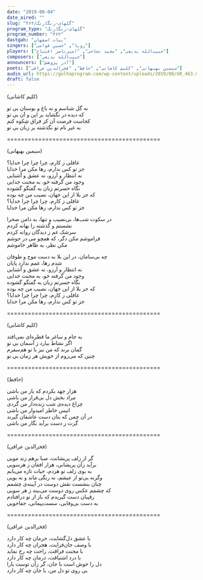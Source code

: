 ```yaml
---
date: "2019-08-04"
date_aired: ""
slug: "گلهای-رنگارنگ/۴۶۳"
program_type: "گلهای-رنگارنگ"
program_number: "۴۶۳"
dastgah: "بیات اصفهان"
singers: ["رویا", "حسین قوامی"]
players: ["حبیب‌الله بدیعی", "مجید نجاحی", "امیرناصر افتتاح"]
composers: ["حبیب‌الله بدیعی"]
announcers: ["آذر پژوهش"]
poets: ["سیمین بهبهانی", "کلیم کاشانی", "حافظ", "فخرالدین عراقی"]
audio_url: https://golhaprogram.com/wp-content/uploads/2019/08/GR_463.mp3
draft: false
---
```


(کلیم کاشانی)  

نه گل شناسم و نه باغ و بوستان بی تو  
كه دیده در نگشاید بر این و آن بی تو  
کجاست فرصت آن کز فراق شِکوه كنم  
به غیر نام تو نگذشته بر زبان بی تو  

============================================  

(سیمین بهبهانی)  

غافلی ز کارم، چرا چرا چرا خدایا؟  
جز تو کس ندارم، رها مکن مرا خدایا  
نه انتظار و آرزو، نه عشق و آشنایی  
وجود من گرفته خو، به محنت جدایی  
نگاه حسرتم زبان به گفتگو گشوده  
که جز بلا از این جهان، نصیب من چه بوده  
غافلی ز کارم، چرا چرا چرا خدایا؟  
جز تو کس ندارم، رها مکن مرا خدایا  

در سکوت شب‌ها، بی‌نصیب و تنها، به دامن صحرا  
نشستم و گذشته را بهانه كردم  
سرشک غم ز دیدگان روانه كردم  
فراموشم مکن دگر، که همچو می در جوشم  
مكن نظر، به ظاهر خاموشم  

چه بی‌سامان، در این بلا به دست موج و طوفان  
شدم رها، غمم ندارد پایان  
نه انتظار و آرزو، نه عشق و آشنایی  
وجود من گرفته خو، به محنت جدایی  
نگاه حسرتم زبان به گفتگو گشوده  
که جز بلا از این جهان، نصیب من چه بوده  
غافلی ز کارم، چرا چرا چرا خدایا؟  
جز تو کس ندارم، رها مکن مرا خدایا  

============================================  

(کلیم کاشانی)  

به جام و ساغر ما قطره‌ای نمی‌افتد  
اگر نشاط ببارد ز آسمان بی تو  
گمان برند كه من نیز با تو هم‌سفرم  
چنین که می‌روم از خویش هر زمان بی تو  

============================================  

(حافظ)  

هزار جهد بکردم كه یار من باشی  
مراد بخش دل بی‌قرار من باشی  
چراغ دیده‌ی شب زنده‌دار من گردی  
انیس خاطر امیدوار من باشی  
در آن چمن که بتان دست عاشقان گیرند  
گرت ز دست برآید نگار من باشی  

============================================  

(فخرالدین عراقی)  

گر از زلف پریشانت، صبا برهم زند مویی  
برآید زآن پریشانی، هزار افغان ز هرسویی  
به بوی زلف تو هردم، حیات تازه می‌یابم  
وگرنه بی‌تو از عیشم، نه رنگی ماند و نه بویی  
چنان بنشست نقش دوست در آیینه‌ی چشمم  
كه چشمم عکس روی دوست می‌بیند ز هر سویی  
رقیبان دست گیریدم كه باز از نو در‌افتادم  
به دست بی‌وفایی، سست‌پیمانی، جفاجویی  

============================================  

(فخرالدین عراقی)  

با عشق دل‌گشایت، حرمان چه کار دارد  
با وصف جان‌فزایت، هجران چه کار دارد  
با محنت فراقت، راحت چه رخ نماید  
با درد اشتیاقت، درمان چه کار دارد  
دل را خوش است با جان، گر زآن توست یارا  
بی روی تو دل من، با جان چه كار دارد  
